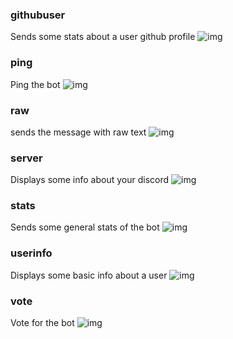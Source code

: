 <div>

### githubuser
Sends some stats about a user github profile
![img](https://raw.githubusercontent.com/malilbot/backend/main/images/GITHUBUSER.png)

</div>

<div>

### ping
Ping the bot
![img](https://raw.githubusercontent.com/malilbot/backend/main/images/PING.png)

</div>

<div>

### raw
sends the message with raw text
![img](https://raw.githubusercontent.com/malilbot/backend/main/images/RAW.png)

</div>

<div>

### server
Displays some info about your discord
![img](https://raw.githubusercontent.com/malilbot/backend/main/images/SERVER.png)

</div>

<div>

### stats
Sends some general stats of the bot
![img](https://raw.githubusercontent.com/malilbot/backend/main/images/STATS.png)

</div>

<div>

### userinfo
Displays some basic info about a user
![img](https://raw.githubusercontent.com/malilbot/backend/main/images/USERINFO.png)

</div>

<div>

### vote
Vote for the bot
![img](https://raw.githubusercontent.com/malilbot/backend/main/images/VOTE.png)

</div>